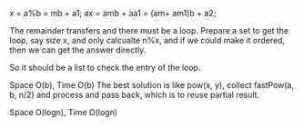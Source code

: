 
x = a%b = mb + a1;
ax = amb + aa1 = (am+ am1)b + a2;

The remainder transfers and there must be a loop. Prepare a set to get the loop, say size x, and only calcualte n%x, and if we could make it ordered, then we can get the answer directly.

So it should be a list to check the entry of the loop.

Space O(b), Time O(b)
The best solution is like pow(x, y), collect fastPow(a, b, n/2) and process and pass back, which is to reuse partial result. 

Space O(logn), Time O(logn)

